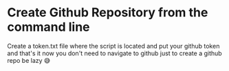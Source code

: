 # Create Github Repository from the command line

Create a token.txt file where the script is located and put your github token and that's it now you don't need to navigate to github just to create a github repo be lazy 😅
